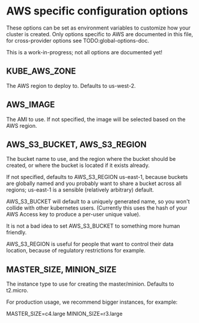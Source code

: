 # AWS specific configuration options

These options can be set as environment variables to customize how your cluster is created.  Only options
specific to AWS are documented in this file, for cross-provider options see TODO:global-options-doc.

This is a work-in-progress; not all options are documented yet!

## KUBE_AWS_ZONE

The AWS region to deploy to.  Defaults to us-west-2.

## AWS_IMAGE

The AMI to use.  If not specified, the image will be selected based on the AWS region.

## AWS_S3_BUCKET, AWS_S3_REGION

The bucket name to use, and the region where the bucket should be created, or where the bucket is located if it exists already.

If not specified, defaults to AWS_S3_REGION us-east-1, because buckets are globally named and you probably
want to share a bucket across all regions; us-east-1 is a sensible (relatively arbitrary) default.

AWS_S3_BUCKET will default to a uniquely generated name, so you won't collide with other kubernetes users.
(Currently this uses the hash of your AWS Access key to produce a per-user unique value).

It is not a bad idea to set AWS_S3_BUCKET to something more human friendly.

AWS_S3_REGION is useful for people that want to control their data location, because of regulatory restrictions for example.

## MASTER_SIZE, MINION_SIZE

The instance type to use for creating the master/minion.  Defaults to t2.micro.

For production usage, we recommend bigger instances, for example:

MASTER_SIZE=c4.large
MINION_SIZE=r3.large

